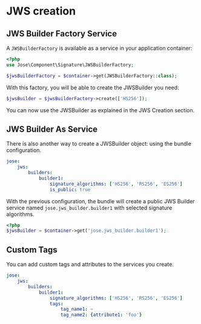 # JWS creation

## JWS Builder Factory Service

A `JWSBuilderFactory` is available as a service in your application container:

```php
<?php
use Jose\Component\Signature\JWSBuilderFactory;

$jwsBuilderFactory = $container->get(JWSBuilderFactory::class);
```

With this factory, you will be able to create the JWSBuilder you need:

```php
$jwsBuilder = $jwsBuilderFactory->create(['HS256']);
```

You can now use the JWSBuilder as explained in the JWS Creation section.

## JWS Builder As Service

There is also another way to create a JWSBuilder object: using the bundle configuration.

```yaml
jose:
    jws:
        builders:
            builder1:
                signature_algorithms: ['HS256', 'RS256', 'ES256']
                is_public: true
```

With the previous configuration, the bundle will create a public JWS Builder service named `jose.jws_builder.builder1` with selected signature algorithms.

```php
<?php
$jwsBuilder = $container->get('jose.jws_builder.builder1');
```

## Custom Tags

You can add custom tags and attributes to the services you create.

```yaml
jose:
    jws:
        builders:
            builder1:
                signature_algorithms: ['HS256', 'RS256', 'ES256']
                tags:
                    tag_name1: ~
                    tag_name2: {attribute1: 'foo'}
```
